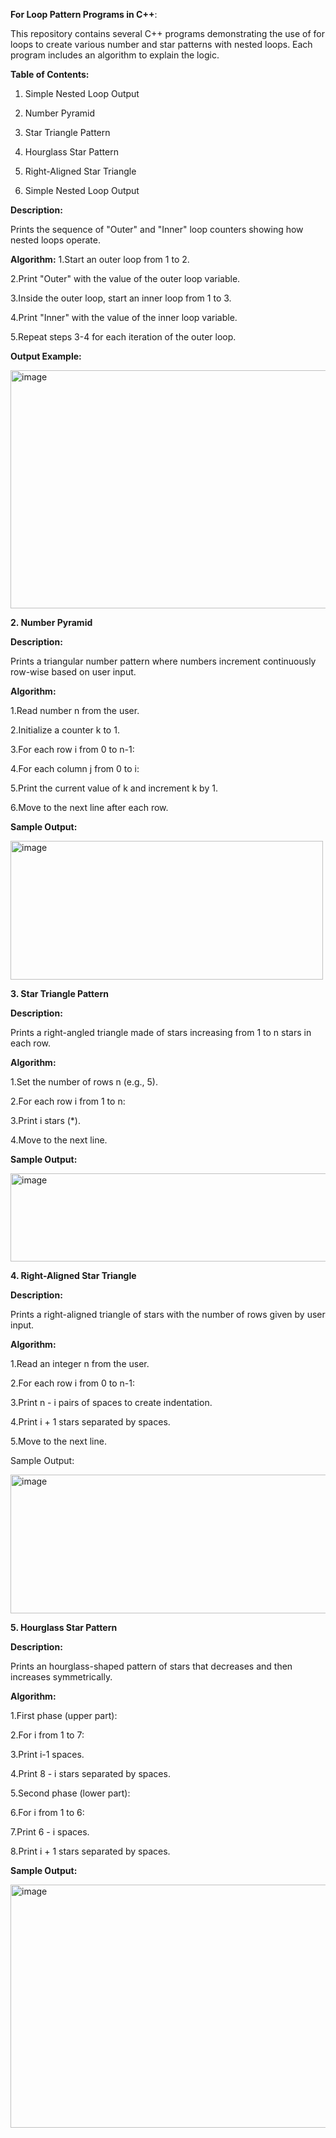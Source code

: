 __For Loop Pattern Programs in C++__:

This repository contains several C++ programs demonstrating the use of for loops to create various number and star patterns with nested loops. Each program includes an algorithm to explain the logic.

__Table of Contents:__

1. Simple Nested Loop Output

2. Number Pyramid

3. Star Triangle Pattern

4. Hourglass Star Pattern

5. Right-Aligned Star Triangle

1. Simple Nested Loop Output

__Description:__

Prints the sequence of "Outer" and "Inner" loop counters showing how nested loops operate.

__Algorithm:__
1.Start an outer loop from 1 to 2.

2.Print "Outer" with the value of the outer loop variable.

3.Inside the outer loop, start an inner loop from 1 to 3.

4.Print "Inner" with the value of the inner loop variable.

5.Repeat steps 3-4 for each iteration of the outer loop.

__Output Example:__


<img width="572" height="381" alt="image" src="https://github.com/user-attachments/assets/029641ba-60df-4f32-a063-8f5ea63aa5d7" />


__2. Number Pyramid__

__Description:__

Prints a triangular number pattern where numbers increment continuously row-wise based on user input.

__Algorithm:__

1.Read number n from the user.

2.Initialize a counter k to 1.

3.For each row i from 0 to n-1:

4.For each column j from 0 to i:

5.Print the current value of k and increment k by 1.

6.Move to the next line after each row.

__Sample Output:__


<img width="500" height="222" alt="image" src="https://github.com/user-attachments/assets/d4f16093-51e5-4519-ba8d-405930c3fc6c" />


__3. Star Triangle Pattern__

__Description:__

Prints a right-angled triangle made of stars increasing from 1 to n stars in each row.

__Algorithm:__

1.Set the number of rows n (e.g., 5).

2.For each row i from 1 to n:

3.Print i stars (*).

4.Move to the next line.

__Sample Output:__


<img width="629" height="141" alt="image" src="https://github.com/user-attachments/assets/3c063f9d-3275-4308-962a-a839b46bef10" />



__4. Right-Aligned Star Triangle__

__Description:__

Prints a right-aligned triangle of stars with the number of rows given by user input.

__Algorithm:__

1.Read an integer n from the user.

2.For each row i from 0 to n-1:

3.Print n - i pairs of spaces to create indentation.

4.Print i + 1 stars separated by spaces.

5.Move to the next line.

Sample Output:


<img width="628" height="222" alt="image" src="https://github.com/user-attachments/assets/76215c1c-8615-418a-a784-97c4a3a19bb8" />


__5. Hourglass Star Pattern__

__Description:__

Prints an hourglass-shaped pattern of stars that decreases and then increases symmetrically.

__Algorithm:__

1.First phase (upper part):

2.For i from 1 to 7:

3.Print i-1 spaces.

4.Print 8 - i stars separated by spaces.

5.Second phase (lower part):

6.For i from 1 to 6:

7.Print 6 - i spaces.

8.Print i + 1 stars separated by spaces.

__Sample Output:__


<img width="638" height="389" alt="image" src="https://github.com/user-attachments/assets/2ba47204-fb83-49d8-a131-f358d1c1a506" />


